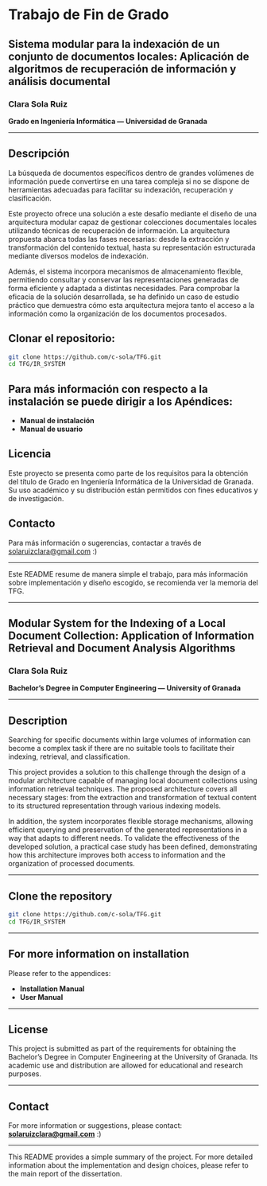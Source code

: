 # Trabajo de Fin de Grado

## Sistema modular para la indexación de un conjunto de documentos locales: Aplicación de algoritmos de recuperación de información y análisis documental

### Clara Sola Ruiz  
**Grado en Ingeniería Informática — Universidad de Granada**

---

## Descripción

La búsqueda de documentos específicos dentro de grandes volúmenes de información puede convertirse en una tarea compleja si no se dispone de herramientas adecuadas para facilitar su indexación, recuperación y clasificación.

Este proyecto ofrece una solución a este desafío mediante el diseño de una arquitectura modular capaz de gestionar colecciones documentales locales utilizando técnicas de recuperación de información. La arquitectura propuesta abarca todas las fases necesarias: desde la extracción y transformación del contenido textual, hasta su representación estructurada mediante diversos modelos de indexación.

Además, el sistema incorpora mecanismos de almacenamiento flexible, permitiendo consultar y conservar las representaciones generadas de forma eficiente y adaptada a distintas necesidades. Para comprobar la eficacia de la solución desarrollada, se ha definido un caso de estudio práctico que demuestra cómo esta arquitectura mejora tanto el acceso a la información como la organización de los documentos procesados.

## Clonar el repositorio:
   ```bash
   git clone https://github.com/c-sola/TFG.git
   cd TFG/IR_SYSTEM
   ```

## Para más información con respecto a la instalación se puede dirigir a los Apéndices:

- **Manual de instalación** 
- **Manual de usuario** 

## Licencia

Este proyecto se presenta como parte de los requisitos para la obtención del título de Grado en Ingeniería Informática de la Universidad de Granada. Su uso académico y su distribución están permitidos con fines educativos y de investigación.

## Contacto

Para más información o sugerencias, contactar a través de solaruizclara@gmail.com :)

---

Este README resume de manera simple el trabajo, para más información sobre implementación y diseño escogido, se recomienda ver la memoria del TFG.

---

## Modular System for the Indexing of a Local Document Collection: Application of Information Retrieval and Document Analysis Algorithms

### Clara Sola Ruiz  
**Bachelor’s Degree in Computer Engineering — University of Granada**

---

## Description

Searching for specific documents within large volumes of information can become a complex task if there are no suitable tools to facilitate their indexing, retrieval, and classification.

This project provides a solution to this challenge through the design of a modular architecture capable of managing local document collections using information retrieval techniques. The proposed architecture covers all necessary stages: from the extraction and transformation of textual content to its structured representation through various indexing models.

In addition, the system incorporates flexible storage mechanisms, allowing efficient querying and preservation of the generated representations in a way that adapts to different needs. To validate the effectiveness of the developed solution, a practical case study has been defined, demonstrating how this architecture improves both access to information and the organization of processed documents.

---

## Clone the repository

```bash
git clone https://github.com/c-sola/TFG.git
cd TFG/IR_SYSTEM
```

---

## For more information on installation

Please refer to the appendices:

- **Installation Manual**
- **User Manual**

---

## License

This project is submitted as part of the requirements for obtaining the Bachelor’s Degree in Computer Engineering at the University of Granada. Its academic use and distribution are allowed for educational and research purposes.

---

## Contact

For more information or suggestions, please contact: **solaruizclara@gmail.com** :)

---

This README provides a simple summary of the project. For more detailed information about the implementation and design choices, please refer to the main report of the dissertation.
